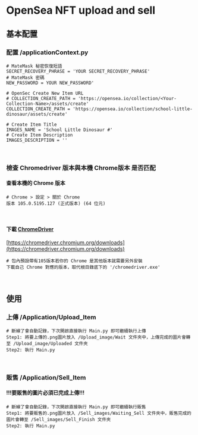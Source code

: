 # OpenSea NFT upload and sell

## 基本配置
### 配置 /applicationContext.py
```buildoutcfg
# MateMask 秘密恢復短語
SECRET_RECOVERY_PHRASE = 'YOUR SECRET_RECOVERY_PHRASE'
# MateMask 密碼
NEW_PASSWORD = YOUR NEW_PASSWORD'

# OpenSec Create New Item URL
# COLLECTION_CREATE_PATH = 'https://opensea.io/collection/<Your-Collection-Name>/assets/create'
COLLECTION_CREATE_PATH = 'https://opensea.io/collection/school-little-dinosaur/assets/create'

# Create Item Title
IMAGES_NAME = 'School Little Dinosaur #'
# Create Item Description
IMAGES_DESCRIPTION = ''
```
<br/>

### 檢查 Chromedriver 版本與本機 Chrome版本 是否匹配
#### 查看本機的 Chrome 版本
```buildoutcfg
# Chrome > 設定 > 關於 Chrome
版本 105.0.5195.127 (正式版本) (64 位元)
```
<br/>

#### 下載 [ChromeDriver](https://chromedriver.chromium.org/downloads)
[https://chromedriver.chromium.org/downloads](https://chromedriver.chromium.org/downloads)
```buildoutcfg
# 包內預設帶有105版本若你的 Chrome 是其他版本就需要另外安裝
下載自己 Chrome 對應的版本，取代根目錄底下的 '/chromedriver.exe'
```
<br/>

## 使用
### 上傳 /Application/Upload_Item
```buildoutcfg
# 斷線了會自動記錄，下次開啟直接執行 Main.py 即可繼續執行上傳
Step1: 將要上傳的.png圖片放入 /Upload_image/Wait 文件夾中，上傳完成的圖片會轉至 /Upload_image/Uploaded 文件夾
Step2: 執行 Main.py 
```
<br/>

### 販售 /Application/Sell_Item
#### !!!要販售的圖片必須已完成上傳!!!
```buildoutcfg
# 斷線了會自動記錄，下次開啟直接執行 Main.py 即可繼續執行販售
Step1: 將要販售的.png圖片放入 /Sell_images/Waiting_Sell 文件夾中，販售完成的圖片會轉至 /Sell_images/Sell_Finish 文件夾
Step2: 執行 Main.py 
```